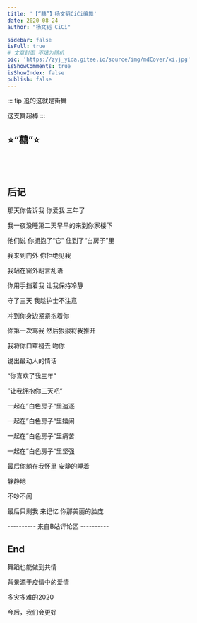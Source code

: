 ```yaml
---
title: '【“囍”】杨文韬CiCi编舞'
date: 2020-08-24
author: "杨文韬 CiCi"

sidebar: false
isFull: true
# 文章封面 不填为随机
pic: 'https://zyj_yida.gitee.io/source/img/mdCover/xi.jpg'
isShowComments: true
isShowIndex: false
publish: false
---
```


::: tip
追的这就是街舞

这支舞超棒
:::

<!-- more -->

## :star:“囍”:star: 
<br/>
<PlayVideo aid="371559592" cid="219486619" page="2"/>

<br/>

## 后记

那天你告诉我 你爱我 三年了

我一夜没睡第二天早早的来到你家楼下

他们说 你拥抱了“它” 住到了“白房子”里

我来到门外 你拒绝见我

我站在窗外胡言乱语

你用手挡着我 让我保持冷静

守了三天 我趁护士不注意

冲到你身边紧紧抱着你

你第一次骂我 然后狠狠将我推开

我将你口罩褪去 吻你

说出最动人的情话

“你喜欢了我三年”

”让我拥抱你三天吧“

一起在”白色房子“里追逐

一起在”白色房子“里嬉闹

一起在”白色房子“里痛苦

一起在”白色房子“里坚强

最后你躺在我怀里 安静的睡着

静静地

不吵不闹

最后只剩我 来记忆 你那美丽的脸庞

----------  来自B站评论区 ----------

## End
舞蹈也能做到共情

背景源于疫情中的爱情

多灾多难的2020

今后，我们会更好
